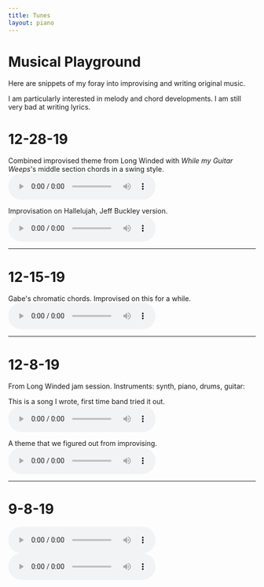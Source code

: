 ```yaml
---
title: Tunes
layout: piano
---
```


# Musical Playground

Here are snippets of my foray into improvising and writing original music.

I am particularly interested in melody and chord developments. I am still very bad at writing lyrics.

# 12-28-19
Combined improvised theme from Long Winded with _While my Guitar Weeps_'s middle section chords in a swing style.
<audio src="/piano/tunes/12-28-19themefromimprov+whilemyguitarweeps.m4a" controls preload></audio>

Improvisation on Hallelujah, Jeff Buckley version.
<audio src="/piano/tunes/12-28-19hallelujahImprov.m4a" controls preload></audio>

<hr>

# 12-15-19
Gabe's chromatic chords. Improvised on this for a while.
<audio src="/piano/tunes/12-15-19jam.m4a" controls preload></audio>
<hr>

# 12-8-19
From Long Winded jam session. Instruments: synth, piano, drums, guitar:

This is a song I wrote, first time band tried it out.
<audio src="/piano/tunes/12-8-19jam.m4a" controls preload></audio>


A theme that we figured out from improvising.
<audio src="/piano/tunes/12-8-19jam2.m4a" controls preload></audio>

<hr>

# 9-8-19
<audio src="/piano/tunes/9-8-19_1.m4a" controls preload></audio> <audio src="/piano/tunes/9-8-19_2.m4a" controls preload></audio>

